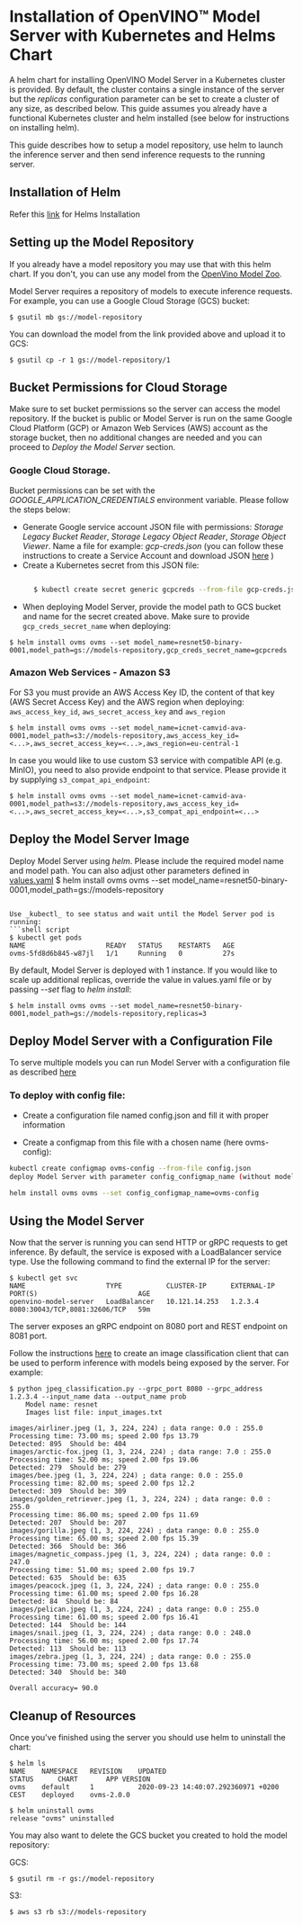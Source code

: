 
# Installation of OpenVINO&trade; Model Server with Kubernetes and Helms Chart
A helm chart for installing OpenVINO Model Server in a Kubernetes cluster is provided. By default, the cluster contains a single instance of the server but the _replicas_ configuration parameter can be set to create a cluster of any size, as described below. This guide assumes you already have a functional Kubernetes cluster and helm installed (see below for instructions on installing helm).

This guide describes how to setup a model repository, use helm to launch the inference server and then send inference requests to the running server. 

## Installation of Helm

Refer this [link](https://helm.sh/docs/intro/install) for Helms Installation
## Setting up the Model Repository

If you already have a model repository you may use that with this helm chart. If you don't, you can use any model from the [OpenVino Model Zoo](https://download.01.org/opencv/2021/openvinotoolkit/2021.1/open_model_zoo/models_bin/).
 
Model Server requires a repository of models to execute inference requests. For example, you can 
use a Google Cloud Storage (GCS) bucket:
```shell script
$ gsutil mb gs://model-repository
```

You can download the model from the link provided above and upload it to GCS:
```shell script
$ gsutil cp -r 1 gs://model-repository/1
```

## Bucket Permissions for Cloud Storage

Make sure to set bucket permissions so the server can access the model repository. If the bucket 
is public or Model Server is run on the same Google Cloud Platform (GCP) or Amazon Web Services (AWS) account as the storage bucket, then no additional changes 
are needed and you can proceed to _Deploy the Model Server_ section.

### Google Cloud Storage.

Bucket permissions can be set with the _GOOGLE_APPLICATION_CREDENTIALS_ environment variable. Please follow the steps below:

* Generate Google service account JSON file with permissions: _Storage Legacy Bucket Reader_, _Storage Legacy Object Reader_, _Storage Object Viewer_. Name a file for example: _gcp-creds.json_ 
(you can follow these instructions to create a Service Account and download JSON [here](https://cloud.google.com/docs/authentication/getting-started#creating_a_service_account) )
* Create a Kubernetes secret from this JSON file:

``` bash 

      $ kubectl create secret generic gcpcreds --from-file gcp-creds.json
```

* When deploying Model Server, provide the model path to GCS bucket and name for the secret created above. Make sure to provide `gcp_creds_secret_name` when deploying:
```shell script
$ helm install ovms ovms --set model_name=resnet50-binary-0001,model_path=gs://models-repository,gcp_creds_secret_name=gcpcreds
```

### Amazon Web Services - Amazon S3

For S3 you must provide an AWS Access Key ID, the content of that key (AWS Secret Access Key) and the AWS region when deploying: `aws_access_key_id`, `aws_secret_access_key` and `aws_region`
```shell script
$ helm install ovms ovms --set model_name=icnet-camvid-ava-0001,model_path=s3://models-repository,aws_access_key_id=<...>,aws_secret_access_key=<...>,aws_region=eu-central-1
```

In case you would like to use custom S3 service with compatible API (e.g. MinIO), you need to also provide endpoint 
to that service. Please provide it by supplying `s3_compat_api_endpoint`:
```shell script
$ helm install ovms ovms --set model_name=icnet-camvid-ava-0001,model_path=s3://models-repository,aws_access_key_id=<...>,aws_secret_access_key=<...>,s3_compat_api_endpoint=<...>
```
    
## Deploy the Model Server Image

Deploy Model Server using _helm_. Please include the required model name and model path. You can also adjust other parameters defined in [values.yaml](../deploy/ovms/values.yaml)
$ helm install ovms ovms --set model_name=resnet50-binary-0001,model_path=gs://models-repository
```

Use _kubectl_ to see status and wait until the Model Server pod is running:
```shell script
$ kubectl get pods
NAME                    READY   STATUS    RESTARTS   AGE
ovms-5fd8d6b845-w87jl   1/1     Running   0          27s
```

By default, Model Server is deployed with 1 instance. If you would like to scale up additional replicas, override the value in values.yaml file or by passing _--set_ flag to _helm install_:

```shell script
$ helm install ovms ovms --set model_name=resnet50-binary-0001,model_path=gs://models-repository,replicas=3
```
## Deploy Model Server with a Configuration File

To serve multiple models you can run Model Server with a configuration file as described [here](./InstallationsLinuxDocker.md#configfile)

### To deploy with config file:
- Create a configuration file named config.json and fill it with proper information

- Create a configmap from this file with a chosen name (here ovms-config):

```bash
kubectl create configmap ovms-config --from-file config.json
deploy Model Server with parameter config_configmap_name (without model_name and model_path):

helm install ovms ovms --set config_configmap_name=ovms-config

```

## Using the Model Server

Now that the server is running you can send HTTP or gRPC requests to get inference. 
By default, the service is exposed with a LoadBalancer service type. Use the following command to find the 
external IP for the server:
```shell script
$ kubectl get svc
NAME                    TYPE           CLUSTER-IP      EXTERNAL-IP     PORT(S)                         AGE
openvino-model-server   LoadBalancer   10.121.14.253   1.2.3.4         8080:30043/TCP,8081:32606/TCP   59m
```

The server exposes an gRPC endpoint on 8080 port and REST endpoint on 8081 port.

Follow the instructions [here](https://github.com/openvinotoolkit/model_server/tree/master/example_client#submitting-grpc-requests-based-on-a-dataset-from-a-list-of-jpeg-files)
to create an image classification client that can be used to perform inference with models being exposed by the server. For example:
```shell script
$ python jpeg_classification.py --grpc_port 8080 --grpc_address 1.2.3.4 --input_name data --output_name prob
	Model name: resnet
	Images list file: input_images.txt

images/airliner.jpeg (1, 3, 224, 224) ; data range: 0.0 : 255.0
Processing time: 73.00 ms; speed 2.00 fps 13.79
Detected: 895  Should be: 404
images/arctic-fox.jpeg (1, 3, 224, 224) ; data range: 7.0 : 255.0
Processing time: 52.00 ms; speed 2.00 fps 19.06
Detected: 279  Should be: 279
images/bee.jpeg (1, 3, 224, 224) ; data range: 0.0 : 255.0
Processing time: 82.00 ms; speed 2.00 fps 12.2
Detected: 309  Should be: 309
images/golden_retriever.jpeg (1, 3, 224, 224) ; data range: 0.0 : 255.0
Processing time: 86.00 ms; speed 2.00 fps 11.69
Detected: 207  Should be: 207
images/gorilla.jpeg (1, 3, 224, 224) ; data range: 0.0 : 255.0
Processing time: 65.00 ms; speed 2.00 fps 15.39
Detected: 366  Should be: 366
images/magnetic_compass.jpeg (1, 3, 224, 224) ; data range: 0.0 : 247.0
Processing time: 51.00 ms; speed 2.00 fps 19.7
Detected: 635  Should be: 635
images/peacock.jpeg (1, 3, 224, 224) ; data range: 0.0 : 255.0
Processing time: 61.00 ms; speed 2.00 fps 16.28
Detected: 84  Should be: 84
images/pelican.jpeg (1, 3, 224, 224) ; data range: 0.0 : 255.0
Processing time: 61.00 ms; speed 2.00 fps 16.41
Detected: 144  Should be: 144
images/snail.jpeg (1, 3, 224, 224) ; data range: 0.0 : 248.0
Processing time: 56.00 ms; speed 2.00 fps 17.74
Detected: 113  Should be: 113
images/zebra.jpeg (1, 3, 224, 224) ; data range: 0.0 : 255.0
Processing time: 73.00 ms; speed 2.00 fps 13.68
Detected: 340  Should be: 340

Overall accuracy= 90.0
```

## Cleanup of Resources

Once you've finished using the server you should use helm to uninstall the chart:
```shell script
$ helm ls
NAME	NAMESPACE	REVISION	UPDATED                                 	STATUS  	CHART     	APP VERSION
ovms	default  	1       	2020-09-23 14:40:07.292360971 +0200 CEST	deployed	ovms-2.0.0

$ helm uninstall ovms
release "ovms" uninstalled
```

You may also want to delete the GCS bucket you created to hold the model repository:

GCS:
```shell script
$ gsutil rm -r gs://model-repository
```

S3:
```shell script
$ aws s3 rb s3://models-repository
```
